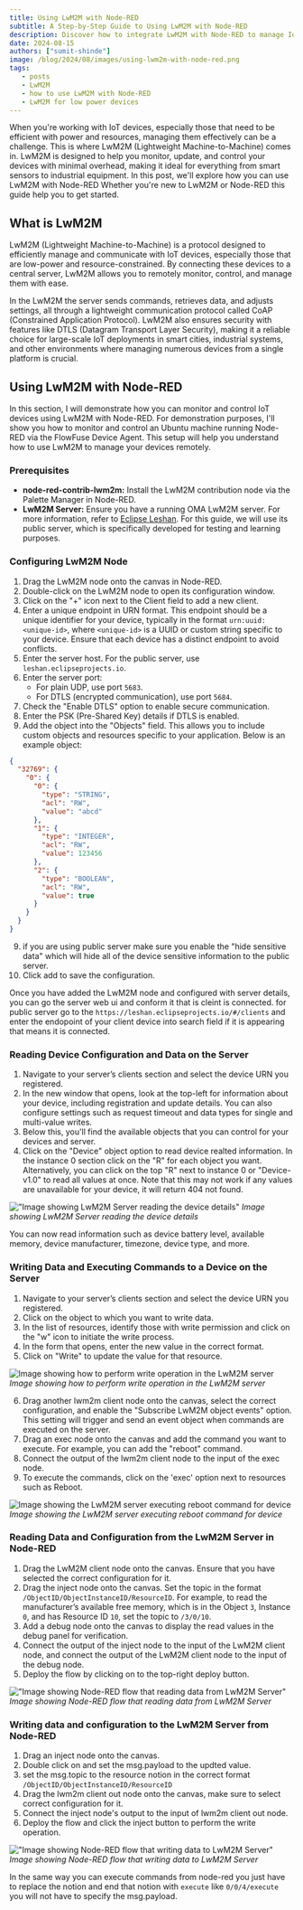 ```yaml
---
title: Using LwM2M with Node-RED
subtitle: A Step-by-Step Guide to Using LwM2M with Node-RED
description: Discover how to integrate LwM2M with Node-RED to manage IoT devices effectively. This guide covers everything from configuring LwM2M nodes to reading and writing data, and executing commands remotely, ensuring you can optimize your device management with ease.
date: 2024-08-15
authors: ["sumit-shinde"]
image: /blog/2024/08/images/using-lwm2m-with-node-red.png
tags:
   - posts
   - LwM2M
   - how to use LwM2M with Node-RED
   - LwM2M for low power devices
---
```


When you're working with IoT devices, especially those that need to be efficient with power and resources, managing them effectively can be a challenge. This is where LwM2M (Lightweight Machine-to-Machine) comes in. LwM2M is designed to help you monitor, update, and control your devices with minimal overhead, making it ideal for everything from smart sensors to industrial equipment. In this post, we'll explore how you can use LwM2M with Node-RED Whether you're new to LwM2M or Node-RED this guide help you to get started.

<!--more-->

## What is LwM2M

LwM2M (Lightweight Machine-to-Machine) is a protocol designed to efficiently manage and communicate with IoT devices, especially those that are low-power and resource-constrained. By connecting these devices to a central server, LwM2M allows you to remotely monitor, control, and manage them with ease.

In the LwM2M the server sends commands, retrieves data, and adjusts settings, all through a lightweight communication protocol called CoAP (Constrained Application Protocol). LwM2M also ensures security with features like DTLS (Datagram Transport Layer Security), making it a reliable choice for large-scale IoT deployments in smart cities, industrial systems, and other environments where managing numerous devices from a single platform is crucial.

## Using LwM2M with Node-RED

In this section, I will demonstrate how you can monitor and control IoT devices using LwM2M with Node-RED. For demonstration purposes, I'll show you how to monitor and control an Ubuntu machine running Node-RED via the FlowFuse Device Agent. This setup will help you understand how to use LwM2M to manage your devices remotely.

### Prerequisites

- **node-red-contrib-lwm2m:** Install the LwM2M contribution node via the Palette Manager in Node-RED.
- **LwM2M Server:** Ensure you have a running OMA LwM2M server. For more information, refer to [Eclipse Leshan](https://eclipse.dev/leshan/). For this guide, we will use its public server, which is specifically developed for testing and learning purposes.

### Configuring LwM2M Node

1. Drag the LwM2M node onto the canvas in Node-RED.
2. Double-click on the LwM2M node to open its configuration window.
3. Click on the "+" icon next to the Client field to add a new client.
4. Enter a unique endpoint in URN format. This endpoint should be a unique identifier for your device, typically in the format `urn:uuid:<unique-id>`, where `<unique-id>` is a UUID or custom string specific to your device. Ensure that each device has a distinct endpoint to avoid conflicts.
5. Enter the server host. For the public server, use `leshan.eclipseprojects.io`.
6. Enter the server port:
   - For plain UDP, use port `5683`.
   - For DTLS (encrypted communication), use port `5684`.
7. Check the "Enable DTLS" option to enable secure communication.
8. Enter the PSK (Pre-Shared Key) details if DTLS is enabled.
9. Add the object into the "Objects" field. This allows you to include custom objects and resources specific to your application. Below is an example object:

```json
{
  "32769": {
    "0": {
      "0": {
        "type": "STRING",
        "acl": "RW",
        "value": "abcd"
      },
      "1": {
        "type": "INTEGER",
        "acl": "RW",
        "value": 123456
      },
      "2": {
        "type": "BOOLEAN",
        "acl": "RW",
        "value": true
      }
    }
  }
}
```
9. if you are using public server make sure you enable the "hide sensitive data" which will hide all of the device sensitive information to the public server.
10. Click add to save the configuration.

Once you have added the LwM2M node and configured with server details, you can go the server web ui and conform it that is cleint is connected. for public server go to the `https://leshan.eclipseprojects.io/#/clients` and enter the endopoint of your client device into search field if it is appearing that means it is connected.

### Reading Device Configuration and Data on the Server

1. Navigate to your server’s clients section and select the device URN you registered.
2. In the new window that opens, look at the top-left for information about your device, including registration and update details. You can also configure settings such as request timeout and data types for single and multi-value writes.
3. Below this, you'll find the available objects that you can control for your devices and server.
4. Click on the "Device" object option to read device realted information. In the instance 0 section click on the "R" for each object you want. Alternatively, you can click on the top "R" next to instance 0 or "Device-v1.0" to read all values at once. Note that this may not work if any values are unavailable for your device, it will return 404 not found.

!["Image showing LwM2M Server reading the device details"](./images/lwm2m-server-reading.gif "Image showing LwM2M Server reading the device details")
_Image showing LwM2M Server reading the device details_

You can now read information such as device battery level, available memory, device manufacturer, timezone, device type, and more.

### Writing Data and Executing Commands to a Device on the Server

1. Navigate to your server’s clients section and select the device URN you registered.
2. Click on the object to which you want to write data.
3. In the list of resources, identify those with write permission and click on the "w" icon to initiate the write process.
4. In the form that opens, enter the new value in the correct format.
5. Click on "Write" to update the value for that resource.

![Image showing how to perform write operation in the LwM2M server](./images/writing-in-server.gif "Image showing the LwM2M server executing reboot command for device")
*Image showing how to perform write operation in the LwM2M server*

6. Drag another lwm2m client node onto the canvas, select the correct configuration, and enable the "Subscribe LwM2M object events" option. This setting will trigger and send an event object when commands are executed on the server.
7. Drag an exec node onto the canvas and add the command you want to execute. For example, you can add the "reboot" command.
8. Connect the output of the lwm2m client node to the input of the exec node.
9. To execute the commands, click on the 'exec' option next to resources such as Reboot.

![Image showing the LwM2M server executing reboot command for device](./images/executing-command-from-server.gif "Image showing the LwM2M server executing reboot command for device")
*Image showing the LwM2M server executing reboot command for device*

### Reading Data and Configuration from the LwM2M Server in Node-RED

1. Drag the LwM2M client node onto the canvas. Ensure that you have selected the correct configuration for it.
2. Drag the inject node onto the canvas. Set the topic in the format `/ObjectID/ObjectInstanceID/ResourceID`. For example, to read the manufacturer’s available free memory, which is in the Object `3`, Instance `0`, and  has Resource ID `10`, set the topic to `/3/0/10`.
3. Add a debug node onto the canvas to display the read values in the debug panel for verification.
4. Connect the output of the inject node to the input of the LwM2M client node, and connect the output of the LwM2M client node to the input of the debug node.
5. Deploy the flow by clicking on to the top-right deploy button.

!["Image showing Node-RED flow that reading data from LwM2M Server"](./images/executing-command-from-server.gif "Image showing Node-RED flow that reading data from LwM2M Server")
_Image showing Node-RED flow that reading data from LwM2M Server_

### Writing data and configuration to the LwM2M Server from Node-RED

1. Drag an inject node onto the canvas.
2. Double click on and set the msg.payload to the updted value.
3. set the msg.topic to the resource notion in the correct format `/ObjectID/ObjectInstanceID/ResourceID`
4. Drag the lwm2m client out node onto the canvas, make sure to select correct configuration for it.
5. Connect the inject node's output to the input of lwm2m client out node.
6. Deploy the flow and click the inject button to perform the write operation.

!["Image showing Node-RED flow that writing data to LwM2M Server"](./images/writing-data-to-server-from-nr.gif "Image showing Node-RED flow that writing data to LwM2M Server")
_Image showing Node-RED flow that writing data to LwM2M Server_

In the same way you can execute commands from node-red you just have to replace the notion and end that notion with `execute` like `0/0/4/execute` you will not have to specify the msg.payload.
